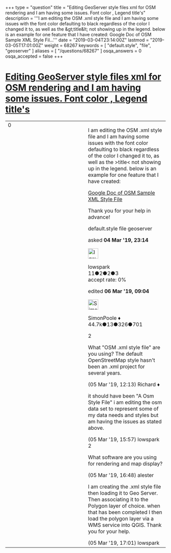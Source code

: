 +++
type = "question"
title = "Editing  GeoServer style files xml for OSM rendering and I am having some issues.  Font color , Legend title&#x27;s"
description = '''I am editing the OSM .xml style file and I am having some issues with the font color defaulting to black regardless of the color I changed it to, as well as the &amp;gt;title&amp;lt; not showing up in the legend. below is an example for one feature that I have created: Google Doc of OSM Sample XML Style Fil...'''
date = "2019-03-04T23:14:00Z"
lastmod = "2019-03-05T17:01:00Z"
weight = 68267
keywords = [ "default.style", "file", "geoserver" ]
aliases = [ "/questions/68267" ]
osqa_answers = 0
osqa_accepted = false
+++

<div class="headNormal">

# [Editing GeoServer style files xml for OSM rendering and I am having some issues. Font color , Legend title's](/questions/68267/editing-geoserver-style-files-xml-for-osm-rendering-and-i-am-having-some-issues-font-color-legend-titles)

</div>

<div id="main-body">

<div id="askform">

<table id="question-table" style="width:100%;">
<colgroup>
<col style="width: 50%" />
<col style="width: 50%" />
</colgroup>
<tbody>
<tr>
<td style="width: 30px; vertical-align: top"><div class="vote-buttons">
<span id="post-68267-upvote" class="ajax-command post-vote up" rel="nofollow" title="I like this post (click again to cancel)"> </span>
<div id="post-68267-score" class="post-score" title="current number of votes">
0
</div>
<span id="post-68267-downvote" class="ajax-command post-vote down" rel="nofollow" title="I dont like this post (click again to cancel)"> </span> <span id="favorite-mark" class="ajax-command favorite-mark" rel="nofollow" title="mark/unmark this question as favorite (click again to cancel)"> </span>
<div id="favorite-count" class="favorite-count">
&#10;</div>
</div></td>
<td><div id="item-right">
<div class="question-body">
<p>I am editing the OSM .xml style file and I am having some issues with the font color defaulting to black regardless of the color I changed it to, as well as the &gt;title&lt; not showing up in the legend. below is an example for one feature that I have created:</p>
<p><a href="https://docs.google.com/document/d/1FWi5wFf1LNSPf-Ac979Rv3hojWs9SqjSu21b8y2iHvo/edit?usp=sharing">Google Doc of OSM Sample XML Style File</a></p>
<p>Thank you for your help in advance!</p>
</div>
<div id="question-tags" class="tags-container tags">
<span class="post-tag tag-link-default.style" rel="tag" title="see questions tagged &#39;default.style&#39;">default.style</span> <span class="post-tag tag-link-file" rel="tag" title="see questions tagged &#39;file&#39;">file</span> <span class="post-tag tag-link-geoserver" rel="tag" title="see questions tagged &#39;geoserver&#39;">geoserver</span>
</div>
<div id="question-controls" class="post-controls">
&#10;</div>
<div class="post-update-info-container">
<div class="post-update-info post-update-info-user">
<p>asked <strong>04 Mar '19, 23:14</strong></p>
<img src="https://secure.gravatar.com/avatar/9d093427d6f8a6132977579019178650?s=32&amp;d=identicon&amp;r=g" class="gravatar" width="32" height="32" alt="lowspark&#39;s gravatar image" />
<p><span>lowspark</span><br />
<span class="score" title="11 reputation points">11</span><span title="2 badges"><span class="badge1">●</span><span class="badgecount">2</span></span><span title="2 badges"><span class="silver">●</span><span class="badgecount">2</span></span><span title="3 badges"><span class="bronze">●</span><span class="badgecount">3</span></span><br />
<span class="accept_rate" title="Rate of the user&#39;s accepted answers">accept rate:</span> <span title="lowspark has no accepted answers">0%</span></p>
</div>
<div class="post-update-info post-update-info-edited">
<p><span> edited <strong>06 Mar '19, 09:04</strong> </span></p>
<img src="https://secure.gravatar.com/avatar/ad2513d6f8e3d709d576ace900c12fa5?s=32&amp;d=identicon&amp;r=g" class="gravatar" width="32" height="32" alt="SimonPoole&#39;s gravatar image" />
<p><span>SimonPoole ♦</span><br />
<span class="score" title="44667 reputation points"><span>44.7k</span></span><span title="13 badges"><span class="badge1">●</span><span class="badgecount">13</span></span><span title="326 badges"><span class="silver">●</span><span class="badgecount">326</span></span><span title="701 badges"><span class="bronze">●</span><span class="badgecount">701</span></span></p>
</div>
</div>
<div id="comments-container-68267" class="comments-container">
<span id="68272"></span>
<div id="comment-68272" class="comment">
<div id="post-68272-score" class="comment-score">
2
</div>
<div class="comment-text">
<p>What "OSM .xml style file" are you using? The default OpenStreetMap style hasn't been an .xml project for several years.</p>
</div>
<div id="comment-68272-info" class="comment-info">
<span class="comment-age">(05 Mar '19, 12:13)</span> <span class="comment-user userinfo">Richard ♦</span>
</div>
</div>
<span id="68273"></span>
<div id="comment-68273" class="comment">
<div id="post-68273-score" class="comment-score">
&#10;</div>
<div class="comment-text">
<p>it should have been "A Osm Style File" i am editing the osm data set to represent some of my data needs and styles but am having the issues as stated above.</p>
</div>
<div id="comment-68273-info" class="comment-info">
<span class="comment-age">(05 Mar '19, 15:57)</span> <span class="comment-user userinfo">lowspark</span>
</div>
</div>
<span id="68274"></span>
<div id="comment-68274" class="comment">
<div id="post-68274-score" class="comment-score">
2
</div>
<div class="comment-text">
<p>What software are you using for rendering and map display?</p>
</div>
<div id="comment-68274-info" class="comment-info">
<span class="comment-age">(05 Mar '19, 16:48)</span> <span class="comment-user userinfo">alester</span>
</div>
</div>
<span id="68276"></span>
<div id="comment-68276" class="comment">
<div id="post-68276-score" class="comment-score">
&#10;</div>
<div class="comment-text">
<p>I am creating the .xml style file then loading it to Geo Server. Then associating it to the Polygon layer of choice. when that has been completed I then load the polygon layer via a WMS service into QGIS. Thank you for your help.</p>
</div>
<div id="comment-68276-info" class="comment-info">
<span class="comment-age">(05 Mar '19, 17:01)</span> <span class="comment-user userinfo">lowspark</span>
</div>
</div>
</div>
<div id="comment-tools-68267" class="comment-tools">
&#10;</div>
<div class="clear">
&#10;</div>
<div id="comment-68267-form-container" class="comment-form-container">
&#10;</div>
<div class="clear">
&#10;</div>
</div></td>
</tr>
</tbody>
</table>

</div>

</div>

